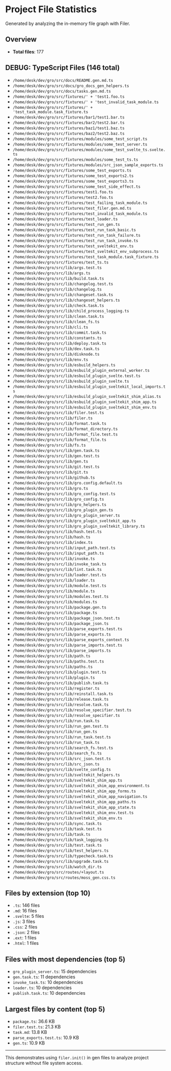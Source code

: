 # Project File Statistics

Generated by analyzing the in-memory file graph with Filer.

## Overview

- **Total files**: 177

## DEBUG: TypeScript Files (146 total)

- `/home/desk/dev/gro/src/docs/README.gen.md.ts`
- `/home/desk/dev/gro/src/docs/gro_docs_gen_helpers.ts`
- `/home/desk/dev/gro/src/docs/tasks.gen.md.ts`
- `/home/desk/dev/gro/src/fixtures/' + 'test1.foo.ts`
- `/home/desk/dev/gro/src/fixtures/' + 'test_invalid_task_module.ts`
- `/home/desk/dev/gro/src/fixtures/' + 'test_task_module.task_fixture.ts`
- `/home/desk/dev/gro/src/fixtures/bar1/test1.bar.ts`
- `/home/desk/dev/gro/src/fixtures/bar2/test2.bar.ts`
- `/home/desk/dev/gro/src/fixtures/baz1/test1.baz.ts`
- `/home/desk/dev/gro/src/fixtures/baz2/test2.baz.ts`
- `/home/desk/dev/gro/src/fixtures/modules/some_test_script.ts`
- `/home/desk/dev/gro/src/fixtures/modules/some_test_server.ts`
- `/home/desk/dev/gro/src/fixtures/modules/some_test_svelte_ts.svelte.ts`
- `/home/desk/dev/gro/src/fixtures/modules/some_test_ts.ts`
- `/home/desk/dev/gro/src/fixtures/modules/src_json_sample_exports.ts`
- `/home/desk/dev/gro/src/fixtures/some_test_exports.ts`
- `/home/desk/dev/gro/src/fixtures/some_test_exports2.ts`
- `/home/desk/dev/gro/src/fixtures/some_test_exports3.ts`
- `/home/desk/dev/gro/src/fixtures/some_test_side_effect.ts`
- `/home/desk/dev/gro/src/fixtures/test1.foo.ts`
- `/home/desk/dev/gro/src/fixtures/test2.foo.ts`
- `/home/desk/dev/gro/src/fixtures/test_failing_task_module.ts`
- `/home/desk/dev/gro/src/fixtures/test_filer.gen.md.ts`
- `/home/desk/dev/gro/src/fixtures/test_invalid_task_module.ts`
- `/home/desk/dev/gro/src/fixtures/test_loader.ts`
- `/home/desk/dev/gro/src/fixtures/test_run_gen.ts`
- `/home/desk/dev/gro/src/fixtures/test_run_task_basic.ts`
- `/home/desk/dev/gro/src/fixtures/test_run_task_failure.ts`
- `/home/desk/dev/gro/src/fixtures/test_run_task_invoke.ts`
- `/home/desk/dev/gro/src/fixtures/test_sveltekit_env.ts`
- `/home/desk/dev/gro/src/fixtures/test_sveltekit_env_subprocess.ts`
- `/home/desk/dev/gro/src/fixtures/test_task_module.task_fixture.ts`
- `/home/desk/dev/gro/src/fixtures/test_ts.ts`
- `/home/desk/dev/gro/src/lib/args.test.ts`
- `/home/desk/dev/gro/src/lib/args.ts`
- `/home/desk/dev/gro/src/lib/build.task.ts`
- `/home/desk/dev/gro/src/lib/changelog.test.ts`
- `/home/desk/dev/gro/src/lib/changelog.ts`
- `/home/desk/dev/gro/src/lib/changeset.task.ts`
- `/home/desk/dev/gro/src/lib/changeset_helpers.ts`
- `/home/desk/dev/gro/src/lib/check.task.ts`
- `/home/desk/dev/gro/src/lib/child_process_logging.ts`
- `/home/desk/dev/gro/src/lib/clean.task.ts`
- `/home/desk/dev/gro/src/lib/clean_fs.ts`
- `/home/desk/dev/gro/src/lib/cli.ts`
- `/home/desk/dev/gro/src/lib/commit.task.ts`
- `/home/desk/dev/gro/src/lib/constants.ts`
- `/home/desk/dev/gro/src/lib/deploy.task.ts`
- `/home/desk/dev/gro/src/lib/dev.task.ts`
- `/home/desk/dev/gro/src/lib/disknode.ts`
- `/home/desk/dev/gro/src/lib/env.ts`
- `/home/desk/dev/gro/src/lib/esbuild_helpers.ts`
- `/home/desk/dev/gro/src/lib/esbuild_plugin_external_worker.ts`
- `/home/desk/dev/gro/src/lib/esbuild_plugin_svelte.test.ts`
- `/home/desk/dev/gro/src/lib/esbuild_plugin_svelte.ts`
- `/home/desk/dev/gro/src/lib/esbuild_plugin_sveltekit_local_imports.ts`
- `/home/desk/dev/gro/src/lib/esbuild_plugin_sveltekit_shim_alias.ts`
- `/home/desk/dev/gro/src/lib/esbuild_plugin_sveltekit_shim_app.ts`
- `/home/desk/dev/gro/src/lib/esbuild_plugin_sveltekit_shim_env.ts`
- `/home/desk/dev/gro/src/lib/filer.test.ts`
- `/home/desk/dev/gro/src/lib/filer.ts`
- `/home/desk/dev/gro/src/lib/format.task.ts`
- `/home/desk/dev/gro/src/lib/format_directory.ts`
- `/home/desk/dev/gro/src/lib/format_file.test.ts`
- `/home/desk/dev/gro/src/lib/format_file.ts`
- `/home/desk/dev/gro/src/lib/fs.ts`
- `/home/desk/dev/gro/src/lib/gen.task.ts`
- `/home/desk/dev/gro/src/lib/gen.test.ts`
- `/home/desk/dev/gro/src/lib/gen.ts`
- `/home/desk/dev/gro/src/lib/git.test.ts`
- `/home/desk/dev/gro/src/lib/git.ts`
- `/home/desk/dev/gro/src/lib/github.ts`
- `/home/desk/dev/gro/src/lib/gro.config.default.ts`
- `/home/desk/dev/gro/src/lib/gro.ts`
- `/home/desk/dev/gro/src/lib/gro_config.test.ts`
- `/home/desk/dev/gro/src/lib/gro_config.ts`
- `/home/desk/dev/gro/src/lib/gro_helpers.ts`
- `/home/desk/dev/gro/src/lib/gro_plugin_gen.ts`
- `/home/desk/dev/gro/src/lib/gro_plugin_server.ts`
- `/home/desk/dev/gro/src/lib/gro_plugin_sveltekit_app.ts`
- `/home/desk/dev/gro/src/lib/gro_plugin_sveltekit_library.ts`
- `/home/desk/dev/gro/src/lib/hash.test.ts`
- `/home/desk/dev/gro/src/lib/hash.ts`
- `/home/desk/dev/gro/src/lib/index.ts`
- `/home/desk/dev/gro/src/lib/input_path.test.ts`
- `/home/desk/dev/gro/src/lib/input_path.ts`
- `/home/desk/dev/gro/src/lib/invoke.ts`
- `/home/desk/dev/gro/src/lib/invoke_task.ts`
- `/home/desk/dev/gro/src/lib/lint.task.ts`
- `/home/desk/dev/gro/src/lib/loader.test.ts`
- `/home/desk/dev/gro/src/lib/loader.ts`
- `/home/desk/dev/gro/src/lib/module.test.ts`
- `/home/desk/dev/gro/src/lib/module.ts`
- `/home/desk/dev/gro/src/lib/modules.test.ts`
- `/home/desk/dev/gro/src/lib/modules.ts`
- `/home/desk/dev/gro/src/lib/package.gen.ts`
- `/home/desk/dev/gro/src/lib/package.ts`
- `/home/desk/dev/gro/src/lib/package_json.test.ts`
- `/home/desk/dev/gro/src/lib/package_json.ts`
- `/home/desk/dev/gro/src/lib/parse_exports.test.ts`
- `/home/desk/dev/gro/src/lib/parse_exports.ts`
- `/home/desk/dev/gro/src/lib/parse_exports_context.ts`
- `/home/desk/dev/gro/src/lib/parse_imports.test.ts`
- `/home/desk/dev/gro/src/lib/parse_imports.ts`
- `/home/desk/dev/gro/src/lib/path.ts`
- `/home/desk/dev/gro/src/lib/paths.test.ts`
- `/home/desk/dev/gro/src/lib/paths.ts`
- `/home/desk/dev/gro/src/lib/plugin.test.ts`
- `/home/desk/dev/gro/src/lib/plugin.ts`
- `/home/desk/dev/gro/src/lib/publish.task.ts`
- `/home/desk/dev/gro/src/lib/register.ts`
- `/home/desk/dev/gro/src/lib/reinstall.task.ts`
- `/home/desk/dev/gro/src/lib/release.task.ts`
- `/home/desk/dev/gro/src/lib/resolve.task.ts`
- `/home/desk/dev/gro/src/lib/resolve_specifier.test.ts`
- `/home/desk/dev/gro/src/lib/resolve_specifier.ts`
- `/home/desk/dev/gro/src/lib/run.task.ts`
- `/home/desk/dev/gro/src/lib/run_gen.test.ts`
- `/home/desk/dev/gro/src/lib/run_gen.ts`
- `/home/desk/dev/gro/src/lib/run_task.test.ts`
- `/home/desk/dev/gro/src/lib/run_task.ts`
- `/home/desk/dev/gro/src/lib/search_fs.test.ts`
- `/home/desk/dev/gro/src/lib/search_fs.ts`
- `/home/desk/dev/gro/src/lib/src_json.test.ts`
- `/home/desk/dev/gro/src/lib/src_json.ts`
- `/home/desk/dev/gro/src/lib/svelte_config.ts`
- `/home/desk/dev/gro/src/lib/sveltekit_helpers.ts`
- `/home/desk/dev/gro/src/lib/sveltekit_shim_app.ts`
- `/home/desk/dev/gro/src/lib/sveltekit_shim_app_environment.ts`
- `/home/desk/dev/gro/src/lib/sveltekit_shim_app_forms.ts`
- `/home/desk/dev/gro/src/lib/sveltekit_shim_app_navigation.ts`
- `/home/desk/dev/gro/src/lib/sveltekit_shim_app_paths.ts`
- `/home/desk/dev/gro/src/lib/sveltekit_shim_app_state.ts`
- `/home/desk/dev/gro/src/lib/sveltekit_shim_env.test.ts`
- `/home/desk/dev/gro/src/lib/sveltekit_shim_env.ts`
- `/home/desk/dev/gro/src/lib/sync.task.ts`
- `/home/desk/dev/gro/src/lib/task.test.ts`
- `/home/desk/dev/gro/src/lib/task.ts`
- `/home/desk/dev/gro/src/lib/task_logging.ts`
- `/home/desk/dev/gro/src/lib/test.task.ts`
- `/home/desk/dev/gro/src/lib/test_helpers.ts`
- `/home/desk/dev/gro/src/lib/typecheck.task.ts`
- `/home/desk/dev/gro/src/lib/upgrade.task.ts`
- `/home/desk/dev/gro/src/lib/watch_dir.ts`
- `/home/desk/dev/gro/src/routes/+layout.ts`
- `/home/desk/dev/gro/src/routes/moss_gen.css.ts`

## Files by extension (top 10)

- `.ts`: 146 files
- `.md`: 16 files
- `.svelte`: 5 files
- `.js`: 3 files
- `.css`: 2 files
- `.json`: 2 files
- `.ext`: 1 files
- `.html`: 1 files

## Files with most dependencies (top 5)

- `gro_plugin_server.ts`: 15 dependencies
- `gen.task.ts`: 11 dependencies
- `invoke_task.ts`: 10 dependencies
- `loader.ts`: 10 dependencies
- `publish.task.ts`: 10 dependencies

## Largest files by content (top 5)

- `package.ts`: 36.6 KB
- `filer.test.ts`: 21.3 KB
- `task.md`: 13.8 KB
- `parse_exports.test.ts`: 10.9 KB
- `gen.ts`: 10.9 KB

---

This demonstrates using `filer.init()` in gen files to analyze project structure without file system access.
